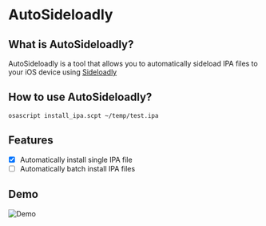 # AutoSideloadly

## What is AutoSideloadly?
AutoSideloadly is a tool that allows you to automatically sideload IPA files to your iOS device using [Sideloadly](https://sideloadly.io/)

## How to use AutoSideloadly?
```shell
osascript install_ipa.scpt ~/temp/test.ipa
```

## Features
- [x] Automatically install single IPA file
- [ ] Automatically batch install IPA files

## Demo
![Demo](demo.gif)
